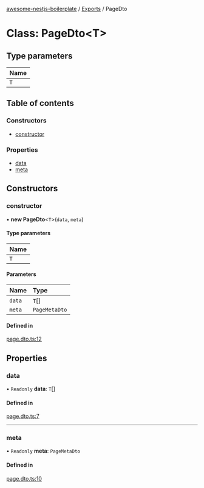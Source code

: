 [awesome-nestjs-boilerplate](../README.md) / [Exports](../modules.md) / PageDto

# Class: PageDto<T\>

## Type parameters

| Name |
| :------ |
| `T` |

## Table of contents

### Constructors

- [constructor](PageDto.md#constructor)

### Properties

- [data](PageDto.md#data)
- [meta](PageDto.md#meta)

## Constructors

### constructor

• **new PageDto**<`T`\>(`data`, `meta`)

#### Type parameters

| Name |
| :------ |
| `T` |

#### Parameters

| Name | Type |
| :------ | :------ |
| `data` | `T`[] |
| `meta` | `PageMetaDto` |

#### Defined in

[page.dto.ts:12](https://github.com/klub-deepak/poc_doc_generation_3/blob/a592bb2/src/common/dto/page.dto.ts#L12)

## Properties

### data

• `Readonly` **data**: `T`[]

#### Defined in

[page.dto.ts:7](https://github.com/klub-deepak/poc_doc_generation_3/blob/a592bb2/src/common/dto/page.dto.ts#L7)

___

### meta

• `Readonly` **meta**: `PageMetaDto`

#### Defined in

[page.dto.ts:10](https://github.com/klub-deepak/poc_doc_generation_3/blob/a592bb2/src/common/dto/page.dto.ts#L10)
